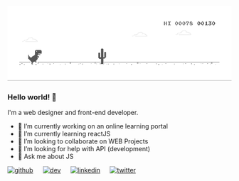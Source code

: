 <!---![banner](https://raw.githubusercontent.com/dheeraj-murali/dheeraj-murali/master/banner.jpeg)--->
![dino](https://raw.githubusercontent.com/dheeraj-murali/dheeraj-murali/master/dino.gif)

### Hello world! 👋

I'm a web designer and front-end developer.

-   🔭 I’m currently working on an online learning portal
-   🌱 I’m currently learning reactJS
-   👯 I’m looking to collaborate on WEB Projects
-   🤔 I’m looking for help with API (development)
-   💬 Ask me about JS

[<img src='https://cdn.jsdelivr.net/npm/simple-icons@3.0.1/icons/github.svg' alt='github' height='30'>](https://github.com/https://github.com/dheeraj-murali) &emsp; [<img src='https://cdn.jsdelivr.net/npm/simple-icons@3.0.1/icons/dev-dot-to.svg' alt='dev' height='30'>](https://dev.to/https://dev.to/dheerajmurali) &emsp; [<img src='https://cdn.jsdelivr.net/npm/simple-icons@3.0.1/icons/linkedin.svg' alt='linkedin' height='30'>](https://www.linkedin.com/in/https://www.linkedin.com/in/dheeraj-murali//) &emsp; [<img src='https://cdn.jsdelivr.net/npm/simple-icons@3.0.1/icons/twitter.svg' alt='twitter' height='30'>](https://twitter.com/https://twitter.com/_mdrj)
